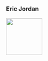 ### Eric Jordan

<div id="header" align="left">
  <img src="https://media.tenor.com/tKr0Huqq9vUAAAAi/cake-monster-monsta.gif" width="100"/>
</div>

<!--
**ericjsquared/ericjsquared** is a ✨ _special_ ✨ repository because its `README.md` (this file) appears on your GitHub profile.

Here are some ideas to get you started:

- 🔭 I’m currently working on ...
- 🌱 I’m currently learning ...
- 👯 I’m looking to collaborate on ...
- 🤔 I’m looking for help with ...
- 💬 Ask me about ...
- 📫 How to reach me: ...
- 😄 Pronouns: ...
- ⚡ Fun fact: ...
-->
